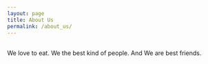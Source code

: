 ```yaml
---
layout: page
title: About Us
permalink: /about_us/
---
```

<br/>
We love to eat. 
We the best kind of people.
And We are best friends. <br />

